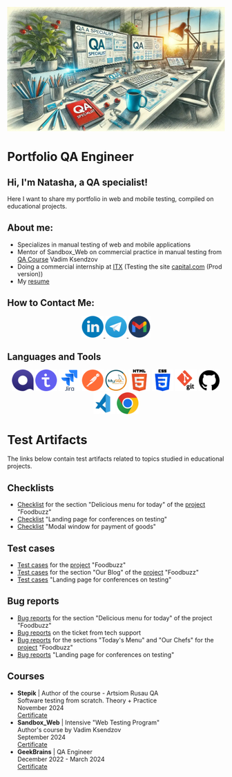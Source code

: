 ![Header](https://github.com/KHADAKOUSKAYANATALLIA/KHADAKOUSKAYANATALLIA/blob/main/Assets/rabochee-mesto-qa-inzhenera.jpg)

# Portfolio QA Engineer

## Hi, I'm Natasha, a QA specialist!

Here I want to share my portfolio in web and mobile testing, compiled on educational projects.

## About me:
- Specializes in manual testing of web and mobile applications
- Mentor of Sandbox_Web on commercial practice in manual testing from [QA Course](https://www.linkedin.com/company/qa-course-by-vadim-ksendzov/posts/) Vadim Ksendzov
- Doing a commercial internship at [ITX](https://www.linkedin.com/company/itxqa/) 
(Testing the site [capital.com](https://capital.com/en-au) (Prod version))
- My [resume]()

## How to Contact Me:

<div style="text-align: center;">
    <a href="https://www.linkedin.com/in/natallia-khadakouskaya/" target="_blank">
    <img src="Social/LinkedIn.png" alt="LinkedIn" width="50" height="50">
    </a>
    <a href="https://t.me/natasha_hmelik" target="_blank">
    <img src="Social/Telegram.png" alt="Telegram" width="50" height="50">
    </a>
    <a href="mailto:natasha8775735@gmail.com">
    <img src="Social/Gmail.png" alt="Email" width="50" height="50">
    </a>
</div>


## Languages and Tools
<!-- ![Qase](https://img.shields.io/badge/-Qase-4F37BF?style=for-the-badge&logo=Qase&logoColor=#FFFFFF)
![TestIT](https://img.shields.io/badge/-TestIT-3B74BF?style=for-the-badge&logo=TestIT&logoColor=#FFFFFF)
![Jira](https://img.shields.io/badge/-Jira-0055E0?style=for-the-badge&logo=Jira&logoColor=#FFFFFF)
![Postman](https://img.shields.io/badge/-Postman-EB6345?style=for-the-badge&logo=Postman&logoColor=FEFFFF)
![MySQL](https://img.shields.io/badge/-MySQL-407091?style=for-the-badge&logo=MySQL&logoColor=FEFFFF)
![HTML](https://img.shields.io/badge/-HTML-ED5934?style=for-the-badge&logo=HTML5&logoColor=FEFFFF)
![CSS](https://img.shields.io/badge/-CSS-0C76B9?style=for-the-badge&logo=CSS3&logoColor=FEFFFF)
![GIT](https://img.shields.io/badge/-GIT-ED3F39?style=for-the-badge&logo=GIT&logoColor=FEFFFF)
![GitHub](https://img.shields.io/badge/-GitHub-000000?style=for-the-badge&logo=GitHub&logoColor=FEFFFF)
![Visual Studio Code](https://img.shields.io/badge/-VS_Code-0E77B5?style=for-the-badge&logo=VS_Code&logoColor=FEFFFF)
![Windows](https://img.shields.io/badge/-Windows-0E77B5?style=for-the-badge&logo=Windows&logoColor=FEFFFF) -->


<!-- ![Qase](Tools/Qase.io.png)
![TestIT](Tools/TestIT.png)
[Jira](Tools/jira-original-wordmark.svg)
![Postman](Tools/Postman.png)
![MySQL](Tools/mysql-original-wordmark.svg)
![HTML](Tools/html5-original-wordmark.svg)
![CSS](Tools/CSS-Logo.png)
![GIT](Tools/git-original-wordmark.svg)
![GitHub](Tools/GitHub-Logo.png)
![Visual Studio Code](Tools/vs_code_icon.jpeg)
![Chrome](Tools/chrome-original-wordmark.svg) -->

<div style="text-align: center;">
<img src="Tools/Qase.io.png" alt="Qase.io" width="50" height="50">
<img src="Tools/TestIT.png" alt="TestIT" width="50" height="50">
<img src="Tools/Jira.svg" alt="Jira" width="50" height="50">
<img src="Tools/Postman.png" alt="Postman" width="50" height="50">
<img src="Tools/MySQL.jpg" alt="MySql" width="50" height="50">
<img src="Tools/HTML5.png" alt="HTML" width="50" height="50">
<img src="Tools/CSS3.png" alt="CSS3" width="50" height="50">
<img src="Tools/Git.png" alt="Git" width="50" height="50">
<img src="Tools/GitHub.png" alt="GitHub" width="50" height="50">
<img src="Tools/VS_Code.jpeg" alt="VS_Code" width="50" height="50">
<img src="Tools/Google_Chrome.png" alt="Chrome" width="50" height="50">
</div>

# Test Artifacts
The links below contain test artifacts related to topics studied in educational projects.

## Checklists
- [Checklist](https://github.com/KHADAKOUSKAYANATALLIA/Checklists/blob/main/FoodBuzz/foodbuzz.md) for the section "Delicious menu for today" of the [project](https://test-stand.gb.ru/seminar_stands/foodbuzz/index.html) "Foodbuzz"
- [Checklist](https://github.com/KHADAKOUSKAYANATALLIA/Checklists/blob/main/Conference_landing/landing.md) "Landing page for conferences on testing"
- [Checklist](https://github.com/KHADAKOUSKAYANATALLIA/Checklists/blob/main/Modal_Window/modal_window.md) "Modal window for payment of goods"

## Test cases
- [Test cases](https://github.com/KHADAKOUSKAYANATALLIA/Test_cases/blob/main/FoodBuzz/foodbuzz.md) for the [project](https://test-stand.gb.ru/seminar_stands/foodbuzz/index.html) "Foodbuzz"
- [Test cases](https://github.com/KHADAKOUSKAYANATALLIA/Test_cases/blob/main/FoodBuzz/foodbuzz.md) for the section "Our Blog" of the [project](https://test-stand.gb.ru/seminar_stands/foodbuzz/index.html) "Foodbuzz"
- [Test cases](https://github.com/KHADAKOUSKAYANATALLIA/Test_cases/blob/main/Conference_landing/landing.md) "Landing page for conferences on testing"

## Bug reports
- [Bug reports](https://docs.google.com/spreadsheets/d/1KXn-ks0aE1BXeDi08yEBSH-jhCDHGWL-/edit?gid=1267488843#gid=1267488843) for the section "Delicious menu for today" of the project "Foodbuzz"
- [Bug reports](https://docs.google.com/spreadsheets/d/1GEbQfVZHDiEtcVkCBQ1T3Kzl-s_BvgnU/edit?gid=1642956064#gid=1642956064) on the ticket from tech support
- [Bug reports](https://docs.google.com/spreadsheets/d/1LJ84Lf3KOqikcyOVfStR8dau54k9wjdb/edit?gid=1263232277#gid=1263232277) for the sections "Today's Menu" and "Our Chefs" for the [project](https://test-stand.gb.ru/seminar_stands/foodbuzz/index.html) "Foodbuzz"
- [Bug reports](https://docs.google.com/spreadsheets/d/16R816KGJMfMPlOI9uESOzzEefvp-RXKn/edit?gid=57769130#gid=57769130) "Landing page for conferences on testing"

<!-- ## Postman Collections
-
-
-

## Database Queries
-
-
- -->

## Courses
- **Stepik** | Author of the course - Artsiom Rusau QA <br>
Software testing from scratch. Theory + Practice <br> 
November 2024 <br>
[Certificate](https://drive.google.com/file/d/1py2Lds_mjsmmzNrqfgA9WJQr0ii3jR_q/view?usp=sharing)
- **Sandbox_Web** | Intensive "Web Testing Program"<br> Author's course by Vadim Ksendzov<br>
September 2024 <br>
[Certificate](https://drive.google.com/file/d/18y8dChudTj7R0HtyXua5IAoJJCdRxOwV/view?usp=sharing)
- **GeekBrains** | QA Engineer <br>
December 2022 - March 2024 <br>
[Certificate](https://drive.google.com/file/d/1J66Oi5q6BL_zYmaM4k5yRtAwo9X4_TxB/view?usp=sharing)


